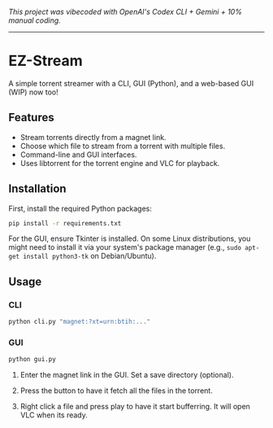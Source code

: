 _This project was vibecoded with OpenAI's Codex CLI + Gemini + 10% manual coding._

---

# EZ-Stream

A simple torrent streamer with a CLI, GUI (Python), and a web-based GUI (WIP) now too!

## Features

*   Stream torrents directly from a magnet link.
*   Choose which file to stream from a torrent with multiple files.
*   Command-line and GUI interfaces.
*   Uses libtorrent for the torrent engine and VLC for playback.

## Installation

First, install the required Python packages:

```bash
pip install -r requirements.txt
```

For the GUI, ensure Tkinter is installed. On some Linux distributions, you might need to install it via your system's package manager (e.g., `sudo apt-get install python3-tk` on Debian/Ubuntu).

## Usage

### CLI

```bash
python cli.py "magnet:?xt=urn:btih:..."
```

### GUI

```bash
python gui.py
```
1. Enter the magnet link in the GUI. Set a save directory (optional).

2. Press the button to have it fetch all the files in the torrent.

3. Right click a file and press play to have it start bufferring. It will open VLC when its ready.
